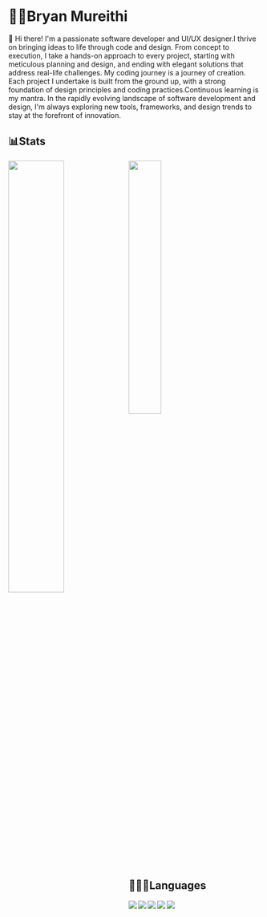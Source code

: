 # 🧑🏾Bryan Mureithi
👋 Hi there! I'm a passionate software developer and UI/UX designer.I thrive on bringing ideas to life through code and design. From concept to execution, I take a hands-on approach to every project, starting with meticulous planning and design, and ending with elegant solutions that address real-life challenges.
My coding journey is a journey of creation. Each project I undertake is built from the ground up, with a strong foundation of design principles and coding practices.Continuous learning is my mantra. In the rapidly evolving landscape of software development and design, I'm always exploring new tools, frameworks, and design trends to stay at the forefront of innovation.

## 📊Stats
<img align="left" width="47%" src="https://github-readme-stats.vercel.app/api?username=BryanMureithi&show_icons=true&theme=transparent" />
<img width="36%" src="https://github-readme-stats.vercel.app/api/top-langs/?username=BryanMureithi&layout=compact"/>

## 🧑🏾‍💻Languages
<img align="left" src="https://img.shields.io/badge/javascript-%23323330.svg?style=for-the-badge&logo=javascript&logoColor=%23F7DF1E" />
<img align="left" src="https://img.shields.io/badge/python-3670A0?style=for-the-badge&logo=python&logoColor=ffdd54" />
<img align="left" src="https://img.shields.io/badge/vuejs-%2335495e.svg?style=for-the-badge&logo=vuedotjs&logoColor=%234FC08D" />
<img src="https://img.shields.io/badge/react-%2320232a.svg?style=for-the-badge&logo=react&logoColor=%2361DAFB" />
<img align="left" src="https://img.shields.io/badge/node.js-6DA55F?style=for-the-badge&logo=node.js&logoColor=white" />

